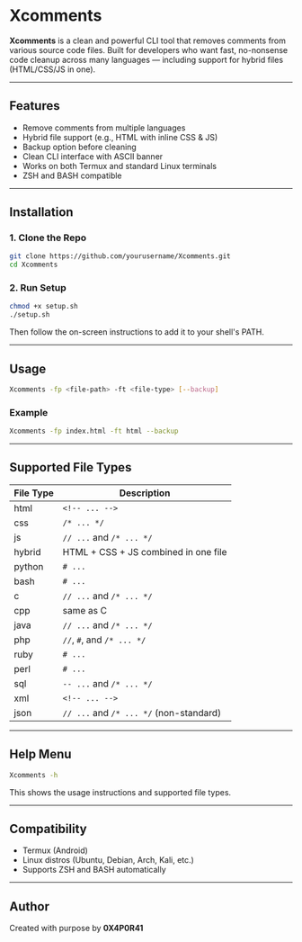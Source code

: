 # Xcomments

**Xcomments** is a clean and powerful CLI tool that removes comments from various source code files. Built for developers who want fast, no-nonsense code cleanup across many languages — including support for hybrid files (HTML/CSS/JS in one).

---

## Features

- Remove comments from multiple languages
- Hybrid file support (e.g., HTML with inline CSS & JS)
- Backup option before cleaning
- Clean CLI interface with ASCII banner
- Works on both Termux and standard Linux terminals
- ZSH and BASH compatible

---

## Installation

### 1. Clone the Repo

```bash
git clone https://github.com/yourusername/Xcomments.git
cd Xcomments
```

### 2. Run Setup

```bash
chmod +x setup.sh
./setup.sh
```

Then follow the on-screen instructions to add it to your shell's PATH.

---

## Usage

```bash
Xcomments -fp <file-path> -ft <file-type> [--backup]
```

### Example

```bash
Xcomments -fp index.html -ft html --backup
```

---

## Supported File Types

| File Type | Description                                |
|-----------|--------------------------------------------|
| html      | `<!-- ... -->`                             |
| css       | `/* ... */`                                |
| js        | `// ...` and `/* ... */`                   |
| hybrid    | HTML + CSS + JS combined in one file       |
| python    | `# ...`                                     |
| bash      | `# ...`                                     |
| c         | `// ...` and `/* ... */`                   |
| cpp       | same as C                                   |
| java      | `// ...` and `/* ... */`                   |
| php       | `//`, `#`, and `/* ... */`                 |
| ruby      | `# ...`                                     |
| perl      | `# ...`                                     |
| sql       | `-- ...` and `/* ... */`                   |
| xml       | `<!-- ... -->`                             |
| json      | `// ...` and `/* ... */` (non-standard)    |

---

## Help Menu

```bash
Xcomments -h
```

This shows the usage instructions and supported file types.

---

## Compatibility

- Termux (Android)
- Linux distros (Ubuntu, Debian, Arch, Kali, etc.)
- Supports ZSH and BASH automatically

---

## Author

Created with purpose by **0X4P0R41**
